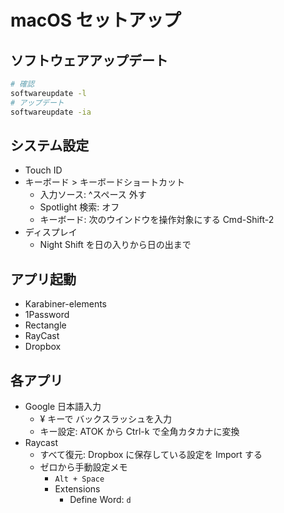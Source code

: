 # macOS セットアップ

## ソフトウェアアップデート

```sh
# 確認
softwareupdate -l
# アップデート
softwareupdate -ia
```

## システム設定

- Touch ID
- キーボード > キーボードショートカット
  - 入力ソース: ^スペース 外す
  - Spotlight 検索: オフ
  - キーボード: 次のウインドウを操作対象にする Cmd-Shift-2
- ディスプレイ
  - Night Shift を日の入りから日の出まで

## アプリ起動

- Karabiner-elements
- 1Password
- Rectangle
- RayCast
- Dropbox

## 各アプリ

- Google 日本語入力
  - ¥ キーで バックスラッシュを入力
  - キー設定: ATOK から Ctrl-k で全角カタカナに変換
- Raycast
  - すべて復元: Dropbox に保存している設定を Import する
  - ゼロから手動設定メモ
    - `Alt + Space`
    - Extensions
      - Define Word: `d`
